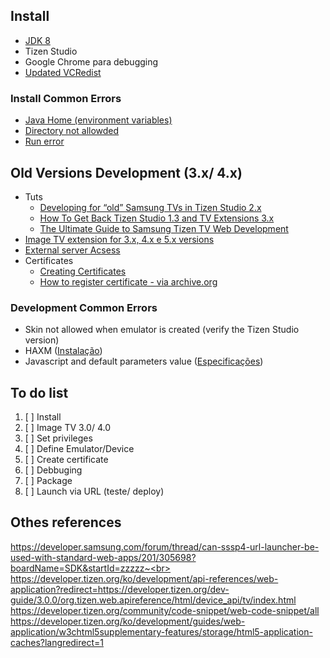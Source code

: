 ## Install
- [JDK 8](https://codenotfound.com/java-download-install-jdk-8-windows.html)
- Tizen Studio
- Google Chrome para debugging
- [Updated VCRedist](https://developer.tizen.org/ko/forums/sdk-ide/missing-msvcr120.dll-v3.1-emulator?langredirect=1)

### Install Common Errors
- [Java Home (environment variables)](https://developer.tizen.org/ko/forums/sdk-ide/after-updated-sdk-java_home-not-set-env-variables?langredirect=1)
- [Directory not allowded](https://stackoverflow.com/questions/47269478/error-installing-tizen-studio-on-windows-10/)
- [Run error](https://developer.tizen.org/forums/web-application-development/step-sdb-shell-handle-failed-0)

## Old Versions Development (3.x/ 4.x)
- Tuts
  - [Developing for “old” Samsung TVs in Tizen Studio 2.x](https://medium.com/@ibazzva/developing-for-old-samsung-tvs-in-tizen-studio-2-x-5aa3f853db09)
  - [How To Get Back Tizen Studio 1.3 and TV Extensions 3.x](http://blog.infernored.com/how-to-get-back-tizen-studio-1.3-and-tv-extensions-3.0)
  - [The Ultimate Guide to Samsung Tizen TV Web Development](https://medium.com/norigintech/the-ultimate-guide-to-samsung-tizen-tv-web-development-f4613f672368)
- [Image TV extension for 3.x, 4.x e 5.x versions](https://developer.samsung.com/tv/develop/tools/tv-extension/archive)
- [External server Acsess](https://developer.tizen.org/community/code-snippet/web-code-snippet/how-set-config.xml-accessing-external-server-0?tab=all)
- Certificates
  - [Creating Certificates](https://developer.samsung.com/tv/develop/getting-started/setting-up-sdk/creating-certificates)
  - [How to register certificate - via archive.org](https://web.archive.org/web/20160425124655/https://www.samsungdforum.com/TizenGuide/tizen3531/index.html)

### Development Common Errors
- Skin not allowed when emulator is created (verify the Tizen Studio version)
- HAXM ([Instalação](https://github.com/intel/haxm))
- Javascript and default parameters value ([Especificações](https://developer.samsung.com/tv/develop/specifications/web-engine-specifications))

## To do list
1. [ ] Install
2. [ ] Image TV 3.0/ 4.0
3. [ ] Set privileges
4. [ ] Define Emulator/Device
5. [ ] Create certificate
6. [ ] Debbuging
7. [ ] Package
8. [ ] Launch via URL (teste/ deploy) 

## Othes references
https://developer.samsung.com/forum/thread/can-sssp4-url-launcher-be-used-with-standard-web-apps/201/305698?boardName=SDK&startId=zzzzz~<br>
https://developer.tizen.org/ko/development/api-references/web-application?redirect=https://developer.tizen.org/dev-guide/3.0.0/org.tizen.web.apireference/html/device_api/tv/index.html<br>
https://developer.tizen.org/community/code-snippet/web-code-snippet/all<br>
https://developer.tizen.org/ko/development/guides/web-application/w3chtml5supplementary-features/storage/html5-application-caches?langredirect=1
